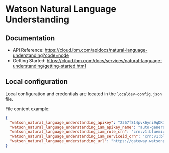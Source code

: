 # Watson Natural Language Understanding


## Documentation

 * API Reference: https://cloud.ibm.com/apidocs/natural-language-understanding?code=node
 * Getting Started: https://cloud.ibm.com/docs/services/natural-language-understanding/getting-started.html

##  Local configuration
Local configuration and credentials are located in the `localdev-config.json` file.


File content example:
```json
{
  "watson_natural_language_understanding_apikey": "2367fS14pvk6yni9qDK7UKZtgjZojLDIDObGBmENRWAg",
  "watson_natural_language_understanding_iam_apikey_name": "auto-generated-apikey-85a29766-24b6-4a8c",
  "watson_natural_language_understanding_iam_role_crn": "crn:v1:bluemix:public:iam::::serviceRole:Writer",
  "watson_natural_language_understanding_iam_serviceid_crn": "crn:v1:bluemix:public:iam-identity::a/123123::serviceid:ServiceId-8c11b0ef-123-4571-84ac-3123412",
  "watson_natural_language_understanding_url": "https://gateway.watsonplatform.net/natural-language-understanding/api"
}
```
